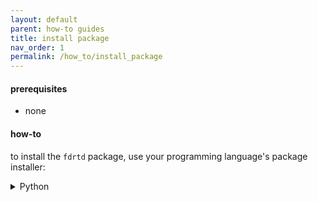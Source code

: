 ```yaml
---
layout: default
parent: how-to guides
title: install package
nav_order: 1
permalink: /how_to/install_package
---
```


#### prerequisites

* none

#### how-to

to install the `fdrtd` package, use your programming language's package installer:

<details markdown="block">
  <summary> Python </summary>
 
```pycon
pip install fdrtd
```
</details>
